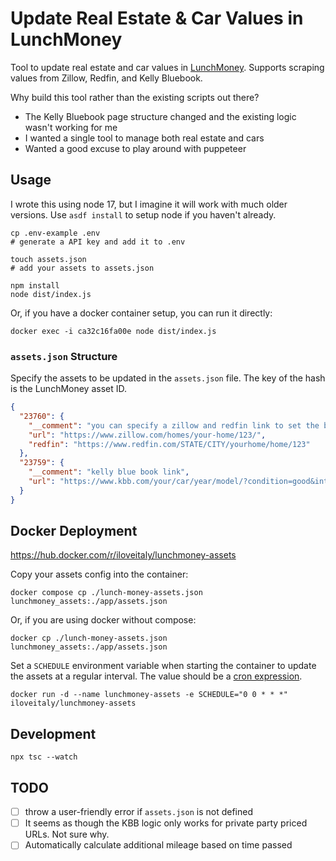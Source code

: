 # Update Real Estate & Car Values in LunchMoney

Tool to update real estate and car values in [LunchMoney](https://mikebian.co/lunchmoney). Supports scraping values from Zillow, Redfin, and Kelly Bluebook.

Why build this tool rather than the existing scripts out there?

- The Kelly Bluebook page structure changed and the existing logic wasn't working for me
- I wanted a single tool to manage both real estate and cars
- Wanted a good excuse to play around with puppeteer

## Usage

I wrote this using node 17, but I imagine it will work with much older versions. Use `asdf install` to setup node if you haven't already.

```shell
cp .env-example .env
# generate a API key and add it to .env

touch assets.json
# add your assets to assets.json

npm install
node dist/index.js
```

Or, if you have a docker container setup, you can run it directly:

```shell
docker exec -i ca32c16fa00e node dist/index.js
```

### `assets.json` Structure

Specify the assets to be updated in the `assets.json` file. The key of the hash is the LunchMoney asset ID.

```json
{
  "23760": {
    "__comment": "you can specify a zillow and redfin link to set the balance as the average of the two",
    "url": "https://www.zillow.com/homes/your-home/123/",
    "redfin": "https://www.redfin.com/STATE/CITY/yourhome/home/123"
  },
  "23759": {
    "__comment": "kelly blue book link",
    "url": "https://www.kbb.com/your/car/year/model/?condition=good&intent=trade-in-sell&mileage=100000&modalview=false&options=6763005%7ctrue&pricetype=private-party"
  }
}
```

## Docker Deployment

https://hub.docker.com/r/iloveitaly/lunchmoney-assets

Copy your assets config into the container:

```shell
docker compose cp ./lunch-money-assets.json lunchmoney_assets:./app/assets.json
```

Or, if you are using docker without compose:

```shell
docker cp ./lunch-money-assets.json lunchmoney_assets:./app/assets.json
```

Set a `SCHEDULE` environment variable when starting the container to update the assets at a regular interval. The value should be a [cron expression](https://crontab.guru/).

```shell
docker run -d --name lunchmoney-assets -e SCHEDULE="0 0 * * *" iloveitaly/lunchmoney-assets
```

## Development

```shell
npx tsc --watch
```

## TODO

- [ ] throw a user-friendly error if `assets.json` is not defined
- [ ] It seems as though the KBB logic only works for private party priced URLs. Not sure why.
- [ ] Automatically calculate additional mileage based on time passed
